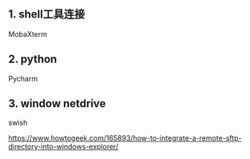 ## 1. shell工具连接

MobaXterm

## 2. python

Pycharm

## 3. window netdrive

swish

https://www.howtogeek.com/165893/how-to-integrate-a-remote-sftp-directory-into-windows-explorer/
